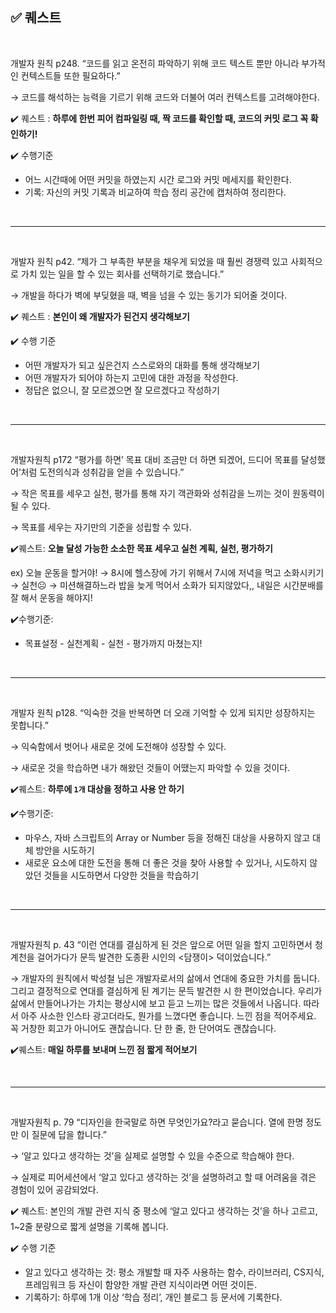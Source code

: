 ## ✅ 퀘스트

<br>

개발자 원칙 p248. “코드를 읽고 온전히 파악하기 위해 코드 텍스트 뿐만 아니라 부가적인 컨텍스트들 또한 필요하다.”

→ 코드를 해석하는 능력을 기르기 위해 코드와 더불어 여러 컨텍스트를 고려해야한다.

✔️ 퀘스트 : **하루에 한번 피어 컴파일링 때, 짝 코드를 확인할 때, 코드의 커밋 로그 꼭 확인하기!**

✔️ 수행기준

- 어느 시간때에 어떤 커밋을 하였는지 시간 로그와 커밋 메세지를 확인한다.
- 기록: 자신의 커밋 기록과 비교하여 학습 정리 공간에 캡처하여 정리한다.

<br>
<hr>
<br>

개발자 원칙 p42. “제가 그 부족한 부분을 채우게 되었을 때 훨씬 경쟁력 있고 사회적으로 가치 있는 일을 할 수 있는 회사를 선택하기로 했습니다.”

→ 개발을 하다가 벽에 부딪혔을 때, 벽을 넘을 수 있는 동기가 되어줄 것이다.

✔️ 퀘스트 : **본인이 왜 개발자가 된건지 생각해보기**

✔️ 수행 기준

- 어떤 개발자가 되고 싶은건지 스스로와의 대화를 통해 생각해보기
- 어떤 개발자가 되어야 하는지 고민에 대한 과정을 작성한다.
- 정답은 없으니, 잘 모르겠으면 잘 모르겠다고 작성하기

<br>
<hr>
<br>

개발자원칙 p172 “평가를 하면’ 목표 대비 조금만 더 하면 되겠어, 드디어 목표를 달성했어’처럼 도전의식과 성취감을 얻을 수 있습니다.”

→ 작은 목표를 세우고 실천, 평가를 통해 자기 객관화와 성취감을 느끼는 것이 원동력이 될 수 있다.

→ 목표를 세우는 자기만의 기준을 성립할 수 있다.

✔️퀘스트: **오늘 달성 가능한 소소한 목표 세우고 실천 계획, 실천, 평가하기**

ex) 오늘 운동을 할거야! → 8시에 헬스장에 가기 위해서 7시에 저녁을 먹고 소화시키기 → 실천☹️ → 미션해결하느라 밥을 늦게 먹어서 소화가 되지않았다,, 내일은 시간분배를 잘 해서 운동을 해야지!

✔️수행기준:

- 목표설정 - 실천계획 - 실천 - 평가까지 마쳤는지!

<br>
<hr>
<br>

개발자 원칙 p128. “익숙한 것을 반복하면 더 오래 기억할 수 있게 되지만 성장하지는 못합니다.”

→ 익숙함에서 벗어나 새로운 것에 도전해야 성장할 수 있다.

→ 새로운 것을 학습하면 내가 해왔던 것들이 어땠는지 파악할 수 있을 것이다.

✔️퀘스트: **하루에 `1개` 대상을 정하고 사용 안 하기**

✔️수행기준: 

- 마우스, 자바 스크립트의 Array or Number 등을 정해진 대상을 사용하지 않고 대체 방안을 시도하기
- 새로운 요소에 대한 도전을 통해 더 좋은 것을 찾아 사용할 수 있거나, 시도하지 않았던 것들을 시도하면서 다양한 것들을 학습하기

<br>
<hr>
<br>

개발자원칙 p. 43 “이런 연대를 결심하게 된 것은 앞으로 어떤 일을 할지 고민하면서 청계천을 걸어가다가 문득 발견한 도종환 시인의 <담쟁이> 덕이었습니다.”

→ 개발자의 원칙에서 박성철 님은 개발자로서의 삶에서 연대에 중요한 가치를 둡니다. 그리고 결정적으로 연대를 결심하게 된 계기는 문득 발견한 시 한 편이었습니다. 우리가 삶에서 만들어나가는 가치는 평상시에 보고 듣고 느끼는 많은 것들에서 나옵니다. 따라서 아주 사소한 인스타 광고더라도, 뭔가를 느꼈다면 좋습니다. 느낀 점을 적어주세요. 꼭 거창한 회고가 아니어도 괜찮습니다. 단 한 줄, 한 단어여도 괜찮습니다.

✔️퀘스트:  **매일 하루를 보내며 느낀 점 짧게 적어보기**

<br>
<hr>
<br>

개발자원칙 p. 79 “디자인을 한국말로 하면 무엇인가요?라고 묻습니다. 열에 한명 정도만 이 질문에 답을 합니다.”

→ ‘알고 있다고 생각하는 것’을 실제로 설명할 수 있을 수준으로 학습해야 한다.

→ 실제로 피어세션에서 ‘알고 있다고 생각하는 것’을 설명하려고 할 때 어려움을 겪은 경험이 있어 공감되었다.

✔️ 퀘스트: 본인의 개발 관련 지식 중 평소에 ‘알고 있다고 생각하는 것’을 하나 고르고, 1~2줄 분량으로 짧게 설명을 기록해 봅니다.

✔️ 수행 기준

- 알고 있다고 생각하는 것: 평소 개발할 때 자주 사용하는 함수, 라이브러리, CS지식, 프레임워크 등 자신이 함양한 개발 관련 지식이라면 어떤 것이든.
- 기록하기: 하루에 1개 이상 ‘학습 정리’, 개인 블로그 등 문서에 기록한다.
